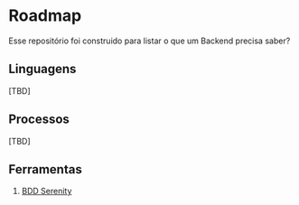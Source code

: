 # Roadmap

Esse repositório foi construido para listar o que um Backend precisa saber?

## Linguagens
[TBD]

## Processos
[TBD]

## Ferramentas

1. [BDD Serenity](https://serenity-bdd.github.io/theserenitybook/latest/index.html)
